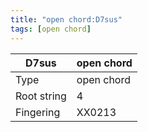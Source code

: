 ```yaml
---
title: "open chord:D7sus"
tags: [open chord]
---
```


|D7sus|open chord|
|---|---|
|Type|open chord|
|Root string|4|
|Fingering|XX0213|

